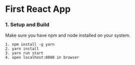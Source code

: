 # First React App

### 1. Setup and Build

  Make sure you have npm and node installed on your system.

    1. npm install -g yarn
    2. yarn install
    3. yarn run start
    4. open localhost:8080 in browser
